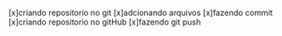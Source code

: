 [x]criando repositorio no git
[x]adcionando arquivos
[x]fazendo commit
[x]criando repositorio no gitHub
[x]fazendo git push